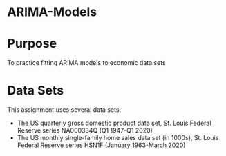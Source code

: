 # ARIMA-Models

# Purpose
To practice fitting ARIMA models to economic data sets

# Data Sets
This assignment uses several data sets:
- The US quarterly gross domestic product data set, St. Louis Federal Reserve series NA000334Q  (Q1 1947-Q1 2020)
- The US monthly single-family home sales data set (in 1000s), St. Louis Federal Reserve series HSN1F (January 1963-March 2020)
